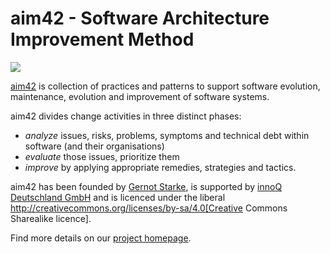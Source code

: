 # aim42 - Software Architecture Improvement Method


![](http://aim42.org/rw_common/images/aim42-logo-180x81.png)

[aim42](http://aim42.org) is collection of practices and patterns to support software evolution, maintenance, evolution and improvement of software systems.


aim42 divides change activities in three distinct phases:

* *analyze* issues, risks, problems, symptoms and technical debt within software (and their organisations)
* *evaluate* those issues, prioritize them
* *improve* by applying appropriate remedies, strategies and tactics. 

aim42 has been founded by [Gernot Starke](http://gernotstarke.de), is supported by [innoQ Deutschland GmbH](http://innoq.com) and is licenced under the
liberal http://creativecommons.org/licenses/by-sa/4.0[Creative Commons Sharealike licence].

Find more details on our [project homepage](http://aim42.org).


